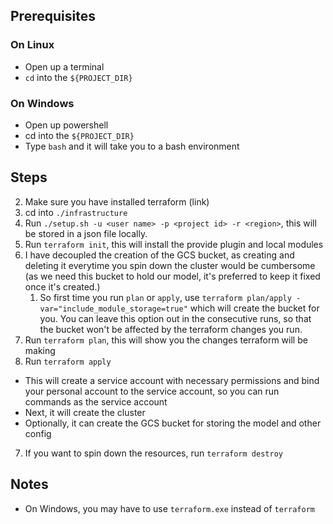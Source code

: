 ## Prerequisites
### On Linux
* Open up a terminal
* `cd` into the `${PROJECT_DIR}`
### On Windows
* Open up powershell
* cd into the `${PROJECT_DIR}`
* Type `bash` and it will take you to a bash environment

## Steps
2. Make sure you have installed terraform (link)
3. cd into `./infrastructure`
4. Run `./setup.sh -u <user name> -p <project id> -r <region>`, this will be stored in a json file locally.
5. Run `terraform init`, this will install the provide plugin and local modules
6. I have decoupled the creation of the GCS bucket, as creating and deleting it everytime you spin down the cluster would be cumbersome (as we need this bucket to hold our model, it's preferred to keep it fixed once it's created.)
   1. So first time you run `plan` or `apply`, use `terraform plan/apply -var="include_module_storage=true"` which will create the bucket for you. You can leave this option out in the consecutive runs, so that the bucket won't be affected by the terraform changes you run.
7. Run `terraform plan`, this will show you the changes terraform will be making
8. Run `terraform apply`
  * This will create a service account with necessary permissions and bind your personal account to the service account, so you can run commands as the service account
  * Next, it will create the cluster
  * Optionally, it can create the GCS bucket for storing the model and other config 
7. If you want to spin down the resources, run `terraform destroy`

## Notes
* On Windows, you may have to use `terraform.exe` instead of `terraform`

